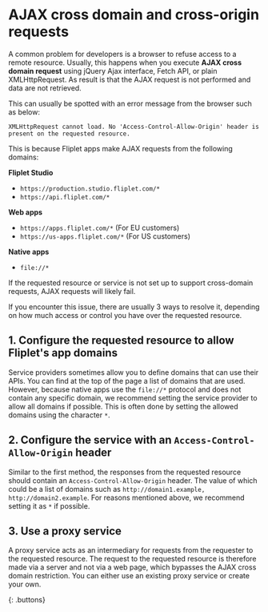 # AJAX cross domain and cross-origin requests

A common problem for developers is a browser to refuse access to a remote resource. Usually, this happens when you execute **AJAX cross domain request** using jQuery Ajax interface, Fetch API, or plain XMLHttpRequest. As result is that the AJAX request is not performed and data are not retrieved.

This can usually be spotted with an error message from the browser such as below:

```
XMLHttpRequest cannot load. No 'Access-Control-Allow-Origin' header is present on the requested resource.
```

This is because Fliplet apps make AJAX requests from the following domains:

**Fliplet Studio**

  * `https://production.studio.fliplet.com/*`
  * `https://api.fliplet.com/*`

**Web apps**

  * `https://apps.fliplet.com/*` (For EU customers)
  * `https://us-apps.fliplet.com/*` (For US customers)

**Native apps**

  * `file://*`

If the requested resource or service is not set up to support cross-domain requests, AJAX requests will likely fail.

If you encounter this issue, there are usually 3 ways to resolve it, depending on how much access or control you have over the requested resource.

## 1. Configure the requested resource to allow Fliplet's app domains

Service providers sometimes allow you to define domains that can use their APIs. You can find at the top of the page a list of domains that are used. However, because native apps use the `file://*` protocol and does not contain any specific domain, we recommend setting the service provider to allow all domains if possible. This is often done by setting the allowed domains using the character `*`.

## 2. Configure the service with an `Access-Control-Allow-Origin` header

Similar to the first method, the responses from the requested resource should contain an `Access-Control-Allow-Origin` header. The value of which could be a list of domains such as `http://domain1.example, http://domain2.example`. For reasons mentioned above, we recommend setting it as `*` if possible.

## 3. Use a proxy service

A proxy service acts as an intermediary for requests from the requester to the requested resource. The request to the requested resource is therefore made via a server and not via a web page, which bypasses the AJAX cross domain restriction. You can either use an existing proxy service or create your own.

{: .buttons}